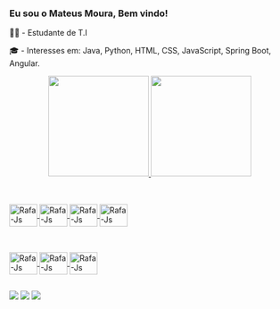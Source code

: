  ### Eu sou o Mateus Moura, Bem vindo! 
 
 👨‍💻 - Estudante de T.I
 
 🎓 - Interesses em: Java, Python, HTML, CSS, JavaScript, Spring Boot, Angular.
 
 
<div align="center">
  <a href="https://www.linkedin.com/in/mateus-m-a30259114/">
  <img height="180em" src="https://github-readme-stats.vercel.app/api?username=Mourex99&show_icons=true&theme=dark&include_all_commits=true&count_private=true"/>
  <img height="180em" src="https://github-readme-stats.vercel.app/api/top-langs/?username=Mourex99&layout=compact&langs_count=7&theme=dark"/>  
</div>
  
  ##
  
  <div div style="display: inline_block"><br>
   <img align="center" alt="Rafa-Js" height="40" width="50" src="https://cdn.jsdelivr.net/gh/devicons/devicon/icons/python/python-original-wordmark.svg" />
  <img align="center" alt="Rafa-Js" height="40" width="50" src="https://cdn.jsdelivr.net/gh/devicons/devicon/icons/java/java-original-wordmark.svg" />
  <img align="center" alt="Rafa-Js" height="40" width="50" src="https://cdn.jsdelivr.net/gh/devicons/devicon/icons/spring/spring-original-wordmark.svg" />
  <img align="center" alt="Rafa-Js" height="40" width="50" src="https://cdn.jsdelivr.net/gh/devicons/devicon/icons/git/git-original-wordmark.svg" />
          
  </div>

  ##
  
  <div div style="display: inline_block"><br>
  <img align="center" alt="Rafa-Js" height="40" width="50" src="https://cdn.jsdelivr.net/gh/devicons/devicon/icons/html5/html5-original-wordmark.svg" />
  <img align="center" alt="Rafa-Js" height="40" width="50" src="https://cdn.jsdelivr.net/gh/devicons/devicon/icons/css3/css3-original-wordmark.svg" />
  <img align="center" alt="Rafa-Js" height="40" width="50" src="https://cdn.jsdelivr.net/gh/devicons/devicon/icons/javascript/javascript-original.svg" />
  
  ##

  <div>
  <a href="https://www.instagram.com/moureex_/" target="_blank"><img src="https://img.shields.io/badge/-Instagram-%23E4405F?style=for-the-badge&logo=instagram&logoColor=white" target="_blank"></a>
  <a href="https://www.linkedin.com/in/mateus-m-a30259114/" target="_blank"><img src="https://img.shields.io/badge/-LinkedIn-%230077B5?style=for-the-badge&logo=linkedin&logoColor=white" target="_blank"></a>
  <a href = "mailto:mateusmoura.st@outlook.com"><img src="https://img.shields.io/badge/-Gmail-%23333?style=for-the-badge&logo=gmail&logoColor=white" target="_blank"></a>
 <div/>
  
